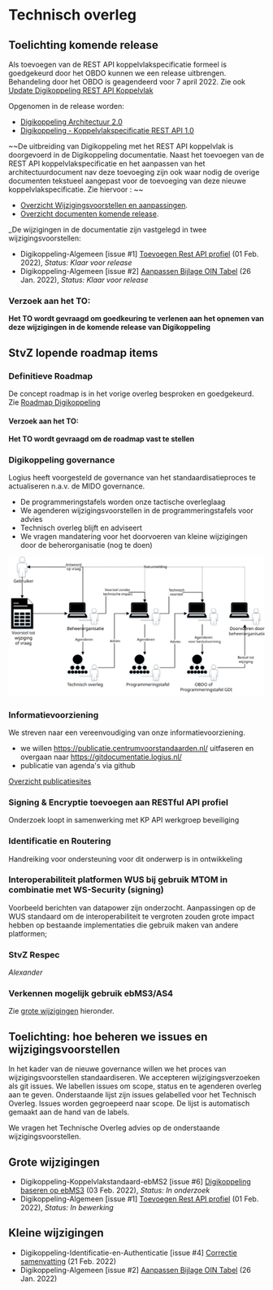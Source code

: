 # Technisch overleg


## Toelichting komende release

Als toevoegen van de REST API koppelvlakspecificatie formeel is goedgekeurd door het OBDO kunnen we een release uitbrengen. Behandeling door het OBDO is geagendeerd voor 7 april 2022. Zie ook [Update Digikoppeling REST API Koppelvlak](https://digistandaarden.pleio.nl/groups/view/41aa788c-cd67-4b27-9154-373e9a83dd40/digikoppeling-community/discussion/view/6c1734c0-4f2c-499a-9b92-145f6392e2c9/update-uitbreiding-van-de-digikoppeling-standaard-met-het-rest-api-koppelvlak)

Opgenomen in de release worden:

* [Digikoppeling Architectuur 2.0](https://publicatie.centrumvoorstandaarden.nl/dk/architectuur/2.0vv/)
* [Digikoppeling - Koppelvlakspecificatie REST API 1.0](https://publicatie.centrumvoorstandaarden.nl/dk/restapi/)


~~De uitbreiding van Digikoppeling met het REST API koppelvlak is doorgevoerd in de Digikoppeling documentatie.
Naast het toevoegen van de REST API koppelvlakspecificatie en het aanpassen van het architectuurdocument nav deze toevoeging zijn ook waar nodig de overige documenten tekstueel aangepast voor de toevoeging van deze nieuwe koppelvlakspecificatie.
Zie hiervoor : ~~
* [Overzicht Wijzigingsvoorstellen en aanpassingen](https://github.com/Logius-standaarden/Overleg/blob/main/Digikoppeling/rfc.md).
* [Overzicht documenten komende release](https://logius-standaarden.github.io/Publicatie-Preview/Digikoppeling-Overzicht-Actuele-Documentatie-en-Compliance/Toevoegen_Rest_Api/#wat-zijn-de-huidige-versies-van-documenten).

_De wijzigingen in de documentatie zijn vastgelegd in twee wijzigingsvoorstellen:
* Digikoppeling-Algemeen [issue #1] [Toevoegen Rest API profiel](https://github.com/Logius-standaarden/Digikoppeling-Algemeen/issues/1) (01 Feb. 2022), _Status: Klaar voor release_
* Digikoppeling-Algemeen [issue #2] [Aanpassen Bijlage OIN Tabel](https://github.com/Logius-standaarden/Digikoppeling-Algemeen/issues/2) (26 Jan. 2022), _Status: Klaar voor release_

### Verzoek aan het TO:
__Het TO wordt gevraagd om goedkeuring te verlenen aan het opnemen van deze wijzigingen in de komende release van Digikoppeling__

## StvZ lopende roadmap items


### Definitieve Roadmap

De concept roadmap is in het vorige overleg besproken en goedgekeurd.
Zie [Roadmap Digikoppeling](https://github.com/Logius-standaarden/Digikoppeling-Algemeen/blob/main/Digikoppeling_Roadmap_2022_2023.md)

#### Verzoek aan het TO:
__Het TO wordt gevraagd om de roadmap vast te stellen__

### Digikoppeling governance

Logius heeft voorgesteld de governance van het standaardisatieproces te actualiseren n.a.v. de MIDO governance.
* De programmeringstafels worden onze tactische overleglaag
* We agenderen wijzigingsvoorstellen in de programmeringstafels voor advies
* Technisch overleg blijft en adviseert
* We vragen mandatering voor het doorvoeren van kleine wijzigingen door de beherorganisatie (nog te doen)

![Schema beheerproces](Beheerproces.svg)

### Informatievoorziening

We streven naar een vereenvoudiging van onze informatievoorziening. 
* we willen https://publicatie.centrumvoorstandaarden.nl/ uitfaseren en overgaan naar https://gitdocumentatie.logius.nl/
* publicatie van agenda's via github

[Overzicht publicatiesites](Publicatie.png)

### Signing & Encryptie toevoegen aan RESTful API profiel

Onderzoek loopt in samenwerking met KP API werkgroep beveiliging

### Identificatie en Routering

Handreiking voor ondersteuning voor dit onderwerp is in ontwikkeling

### Interoperabiliteit platformen WUS bij gebruik MTOM in combinatie met WS-Security (signing)

Voorbeeld berichten van datapower zijn onderzocht. Aanpassingen op de WUS standaard om de interoperabiliteit te vergroten zouden grote impact hebben op bestaande implementaties die gebruik maken van andere platformen;

### StvZ Respec

_Alexander_

### Verkennen mogelijk gebruik ebMS3/AS4

Zie [grote wijzigingen](#Grote-wijzigingen) hieronder.

## Toelichting: hoe beheren we issues en wijzigingsvoorstellen

In het kader van de nieuwe governance willen we het proces van wijzigingsvoorstellen standaardiseren. We accepteren wijzigingsverzoeken als git issues. We labellen issues om scope, status en te agenderen overleg aan te geven. Onderstaande lijst zijn issues gelabelled voor het Technisch Overleg. Issues worden gegroepeerd naar scope. De lijst is automatisch gemaakt aan de hand van de labels.

We vragen het Technische Overleg advies op de onderstaande wijzigingsvoorstellen.

## Grote wijzigingen
* Digikoppeling-Koppelvlakstandaard-ebMS2 [issue #6] [Digikoppeling baseren op ebMS3](https://github.com/Logius-standaarden/Digikoppeling-Koppelvlakstandaard-ebMS2/issues/6) (03 Feb. 2022), _Status: In onderzoek_
* Digikoppeling-Algemeen [issue #1] [Toevoegen Rest API profiel](https://github.com/Logius-standaarden/Digikoppeling-Algemeen/issues/1) (01 Feb. 2022), _Status: In bewerking_

## Kleine wijzigingen
* Digikoppeling-Identificatie-en-Authenticatie [issue #4] [Correctie samenvatting](https://github.com/Logius-standaarden/Digikoppeling-Identificatie-en-Authenticatie/issues/4) (21 Feb. 2022)
* Digikoppeling-Algemeen [issue #2] [Aanpassen Bijlage OIN Tabel](https://github.com/Logius-standaarden/Digikoppeling-Algemeen/issues/2) (26 Jan. 2022)
